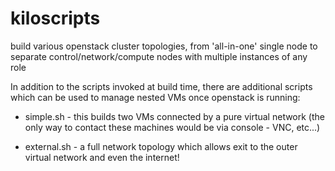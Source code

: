 # kiloscripts

build various openstack cluster topologies, from 'all-in-one' single node to separate control/network/compute nodes with multiple instances of any role

In addition to the scripts invoked at build time, there are additional scripts which can be used to manage nested VMs once openstack is running:

+ simple.sh - this builds two VMs connected by a pure virtual network (the only way to contact these machines would be via console - VNC, etc...)

+ external.sh - a full network topology which allows exit to the outer virtual network and even the internet!